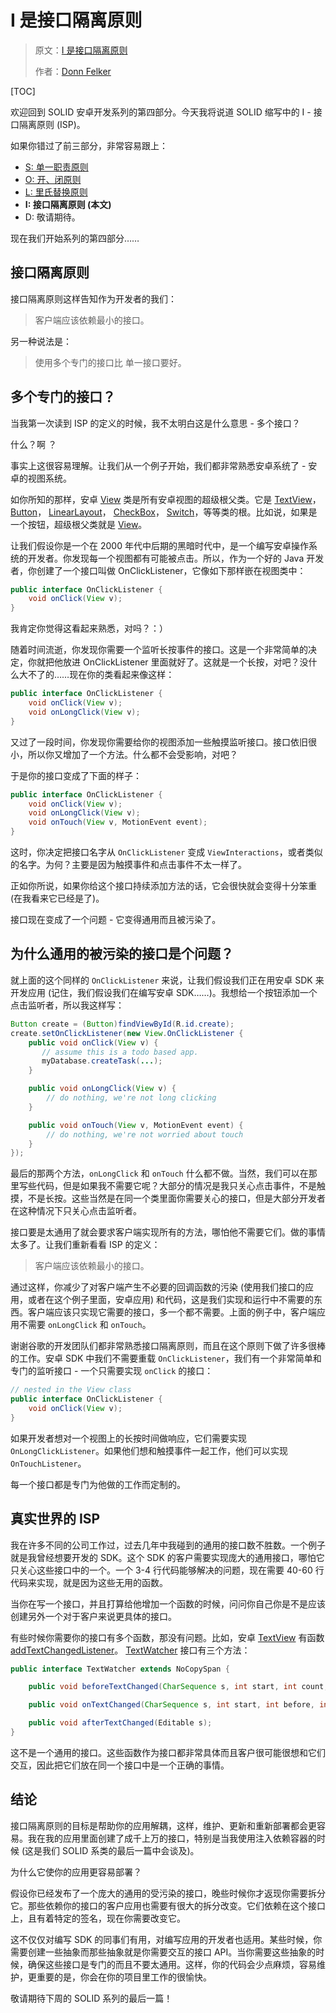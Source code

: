 # I 是接口隔离原则

> 原文：[I 是接口隔离原则](https://academy.realm.io/cn/posts/donn-felker-solid-part-4/)
>
> 作者：[Donn Felker](https://twitter.com/donnfelker)

[TOC]

欢迎回到 SOLID 安卓开发系列的第四部分。今天我将说道 SOLID 缩写中的 I - 接口隔离原则 (ISP)。

如果你错过了前三部分，非常容易跟上：

- [S: 单一职责原则](https://academy.realm.io/cn/posts/donn-felker-solid-part-1/)
- [O: 开、闭原则](https://academy.realm.io/cn/posts/donn-felker-solid-part-2/)
- [L: 里氏替换原则](https://academy.realm.io/cn/posts/donn-felker-solid-part-3/)
- **I: 接口隔离原则 (本文)**
- D: 敬请期待。

现在我们开始系列的第四部分……

## 接口隔离原则

接口隔离原则这样告知作为开发者的我们：

> 客户端应该依赖最小的接口。

另一种说法是：

> 使用多个专门的接口比 
> 单一接口要好。

## 多个专门的接口？

当我第一次读到 ISP 的定义的时候，我不太明白这是什么意思 - 多个接口？

什么？啊 ？

事实上这很容易理解。让我们从一个例子开始，我们都非常熟悉安卓系统了 - 安卓的视图系统。

如你所知的那样，安卓 [View](http://developer.android.com/reference/android/view/View.html) 类是所有安卓视图的超级根父类。它是 [TextView](http://developer.android.com/reference/android/widget/TextView.html)， [Button](http://developer.android.com/reference/android/widget/Button.html)， [LinearLayout](http://developer.android.com/reference/android/widget/LinearLayout.html)， [CheckBox](http://developer.android.com/reference/android/widget/CheckBox.html)， [Switch](http://developer.android.com/reference/android/widget/Switch.html)，等等类的根。比如说，如果是一个按钮，超级根父类就是 [View](http://developer.android.com/reference/android/view/View.html)。

让我们假设你是一个在 2000 年代中后期的黑暗时代中，是一个编写安卓操作系统的开发者。你发现每一个视图都有可能被点击。所以，作为一个好的 Java 开发者，你创建了一个接口叫做 OnClickListener，它像如下那样嵌在视图类中：

```java
public interface OnClickListener {
    void onClick(View v);
}
```

我肯定你觉得这看起来熟悉，对吗？：）

随着时间流逝，你发现你需要一个监听长按事件的接口。这是一个非常简单的决定，你就把他放进 OnClickListener 里面就好了。这就是一个长按，对吧？没什么大不了的……现在你的类看起来像这样：

```java
public interface OnClickListener {
    void onClick(View v);
    void onLongClick(View v);
}
```

又过了一段时间，你发现你需要给你的视图添加一些触摸监听接口。接口依旧很小，所以你又增加了一个方法。什么都不会受影响，对吧？

于是你的接口变成了下面的样子：

```java
public interface OnClickListener {
    void onClick(View v);
    void onLongClick(View v);
    void onTouch(View v, MotionEvent event);
}
```

这时，你决定把接口名字从 `OnClickListener` 变成 `ViewInteractions`，或者类似的名字。为何？主要是因为触摸事件和点击事件不太一样了。

正如你所说，如果你给这个接口持续添加方法的话，它会很快就会变得十分笨重 (在我看来它已经是了)。

接口现在变成了一个问题 - 它变得通用而且被污染了。

## 为什么通用的被污染的接口是个问题？

就上面的这个同样的 `OnClickListener` 来说，让我们假设我们正在用安卓 SDK 来开发应用 (记住，我们假设我们在编写安卓 SDK……)。我想给一个按钮添加一个点击监听者，所以我这样写：

```java
Button create = (Button)findViewById(R.id.create);
create.setOnClickListener(new View.OnClickListener {
    public void onClick(View v) {
       // assume this is a todo based app.
       myDatabase.createTask(...);
    }

    public void onLongClick(View v) {
        // do nothing, we're not long clicking
    }

    public void onTouch(View v, MotionEvent event) {
        // do nothing, we're not worried about touch
    }
});
```

最后的那两个方法，`onLongClick` 和 `onTouch` 什么都不做。当然，我们可以在那里写些代码，但是如果我不需要它呢？大部分的情况是我只关心点击事件，不是触摸，不是长按。这些当然是在同一个类里面你需要关心的接口，但是大部分开发者在这种情况下只关心点击监听者。

接口要是太通用了就会要求客户端实现所有的方法，哪怕他不需要它们。做的事情太多了。让我们重新看看 ISP 的定义：

> 客户端应该依赖最小的接口。

通过这样，你减少了对客户端产生不必要的回调函数的污染 (使用我们接口的应用，或者在这个例子里面，安卓应用) 和代码，这是我们实现和运行中不需要的东西。客户端应该只实现它需要的接口，多一个都不需要。上面的例子中，客户端应用不需要 `onLongClick` 和 `onTouch`。

谢谢谷歌的开发团队们都非常熟悉接口隔离原则，而且在这个原则下做了许多很棒的工作。安卓 SDK 中我们不需要重载 `OnClickListener`，我们有一个非常简单和专门的监听接口 - 一个只需要实现 `onClick` 的接口：

```java
// nested in the View class
public interface OnClickListener {
    void onClick(View v);
}
```

如果开发者想对一个视图上的长按时间做响应，它们需要实现 `OnLongClickListener`。如果他们想和触摸事件一起工作，他们可以实现 `OnTouchListener`。

每一个接口都是专门为他做的工作而定制的。

## 真实世界的 ISP

我在许多不同的公司工作过，过去几年中我碰到的通用的接口数不胜数。一个例子就是我曾经想要开发的 SDK。这个 SDK 的客户需要实现庞大的通用接口，哪怕它只关心这些接口中的一个。一个 3-4 行代码能够解决的问题，现在需要 40-60 行代码来实现，就是因为这些无用的函数。

当你在写一个接口，并且打算给他增加一个函数的时候，问问你自己你是不是应该创建另外一个对于客户来说更具体的接口。

有些时候你需要你的接口有多个函数，那没有问题。比如，安卓 [TextView](http://developer.android.com/reference/android/widget/TextView.html) 有函数 [addTextChangedListener](http://developer.android.com/reference/android/widget/TextView.html#addTextChangedListener(android.text.TextWatcher))。 [TextWatcher](http://developer.android.com/reference/android/text/TextWatcher.html) 接口有三个方法：

```java
public interface TextWatcher extends NoCopySpan {

    public void beforeTextChanged(CharSequence s, int start, int count, int after);

    public void onTextChanged(CharSequence s, int start, int before, int count);

    public void afterTextChanged(Editable s);
}
```

这不是一个通用的接口。这些函数作为接口都非常具体而且客户很可能很想和它们交互，因此把它们放在同一个接口中是一个正确的事情。

## 结论

接口隔离原则的目标是帮助你的应用解耦，这样，维护、更新和重新部署都会更容易。我在我的应用里面创建了成千上万的接口，特别是当我使用注入依赖容器的时候 (这是我们 SOLID 系类的最后一篇中会谈及)。

为什么它使你的应用更容易部署？

假设你已经发布了一个庞大的通用的受污染的接口，晚些时候你才返现你需要拆分它。那些依赖你的接口的客户应用也需要有很大的拆分改变。它们依赖在这个接口上，且有着特定的签名，现在你需要改变它。

这不仅仅对编写 SDK 的同事们有用，对编写应用的开发者也适用。某些时候，你需要创建一些抽象而那些抽象就是你需要交互的接口 API。当你需要这些抽象的时候，确保这些接口是专门的而且不要太通用。这样，你的代码会少点麻烦，容易维护，更重要的是，你会在你的项目里工作的很愉快。

敬请期待下周的 SOLID 系列的最后一篇！
